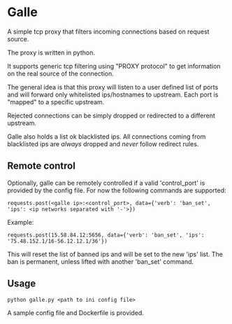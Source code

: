 # Galle

A simple tcp proxy that filters incoming connections based on request source.

The proxy is written in python.

It supports generic tcp filtering using "PROXY protocol" to get information on the real source of the connection.

The general idea is that this proxy will listen to a user defined list of ports and will forward only whitelisted ips/hostnames to upstream. Each port is "mapped" to a specific upstream.

Rejected connections can be simply dropped or redirected to a different upstream.

Galle also holds a list ok blacklisted ips. All connections coming from blacklisted ips are *always* dropped and *never* follow redirect rules.

## Remote control

Optionally, galle can be remotely controlled if a valid 'control_port' is provided by the config file. For now the following commands are supported:

    requests.post(<galle ip>:<control_port>, data={'verb': 'ban_set', 'ips': <ip networks separated with '-'>})

Example:

    requests.post(15.58.84.12:5656, data={'verb': 'ban_set', 'ips': '75.48.152.1/16-56.12.12.1/36'})

This will reset the list of banned ips and will be set to the new 'ips' list. The ban is permanent, unless lifted with another 'ban_set' command.

## Usage

    python galle.py <path to ini config file>

A sample config file and Dockerfile is provided.
